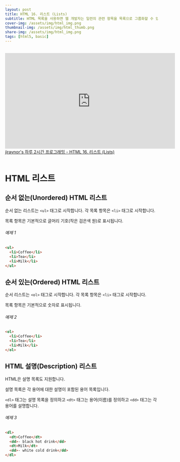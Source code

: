 ```yaml
---
layout: post
title: HTML 16. 리스트 (Lists)
subtitle: HTML 목록을 사용하면 웹 개발자는 일련의 관련 항목을 목록으로 그룹화할 수 있습니다.
cover-img: /assets/img/html_img.png
thumbnail-img: /assets/img/html_thumb.png
share-img: /assets/img/html_img.png
tags: [html5, basic]
---
```


<br>
<iframe width="560" height="315" src="https://www.youtube.com/embed/bnjI8ouL1cU" title="YouTube video player" frameborder="0" allow="accelerometer; autoplay; clipboard-write; encrypted-media; gyroscope; picture-in-picture" allowfullscreen></iframe>
<a href="https://youtu.be/bnjI8ouL1cU" target="_blank">jiraynor's 하루 2시간 프로그래밍 - HTML 16. 리스트 (Lists)</a>
<br>
<br>

# HTML 리스트

## 순서 없는(Unordered) HTML 리스트

순서 없는 리스트는 ```<ul>``` 태그로 시작합니다. 각 목록 항목은 ```<li>``` 태그로 시작합니다.

목록 항목은 기본적으로 글머리 기호(작은 검은색 원)로 표시됩니다.

###### 예제 1

```html
<ul>
  <li>Coffee</li>
  <li>Tea</li>
  <li>Milk</li>
</ul>
```

## 순서 있는(Ordered) HTML 리스트

순서 리스트는 ```<ol>``` 태그로 시작합니다. 각 목록 항목은 ```<li>``` 태그로 시작합니다.

목록 항목은 기본적으로 숫자로 표시됩니다.

###### 예제 2

```html
<ol>
  <li>Coffee</li>
  <li>Tea</li>
  <li>Milk</li>
</ol>
```

## HTML 설명(Description) 리스트

HTML은 설명 목록도 지원합니다.

설명 목록은 각 용어에 대한 설명이 포함된 용어 목록입니다.

```<dl>``` 태그는 설명 목록을 정의하고 ```<dt>``` 태그는 용어(이름)를 정의하고 ```<dd>``` 태그는 각 용어를 설명합니다.

###### 예제 3

```html
<dl>
  <dt>Coffee</dt>
  <dd>- black hot drink</dd>
  <dt>Milk</dt>
  <dd>- white cold drink</dd>
</dl>
```

